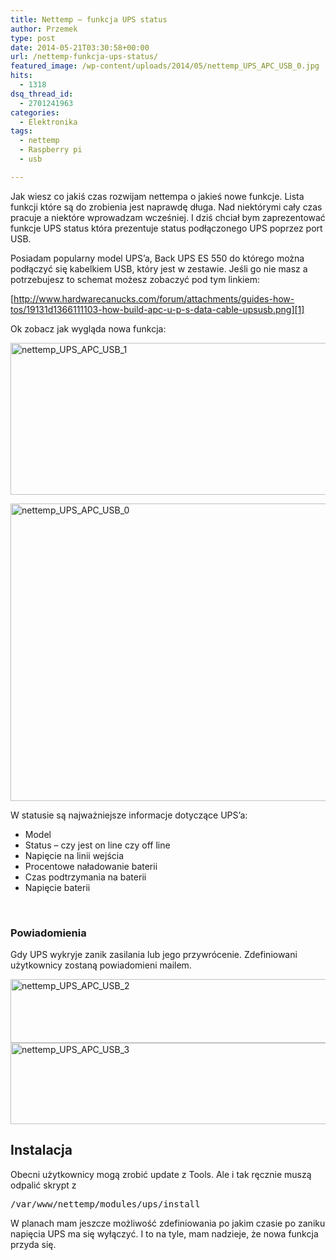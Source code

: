 ```yaml
---
title: Nettemp – funkcja UPS status
author: Przemek
type: post
date: 2014-05-21T03:30:58+00:00
url: /nettemp-funkcja-ups-status/
featured_image: /wp-content/uploads/2014/05/nettemp_UPS_APC_USB_0.jpg
hits:
  - 1318
dsq_thread_id:
  - 2701241963
categories:
  - Elektronika
tags:
  - nettemp
  - Raspberry pi
  - usb

---
```

Jak wiesz co jakiś czas rozwijam nettempa o jakieś nowe funkcje. Lista funkcji które są do zrobienia jest naprawdę długa. Nad niektórymi cały czas pracuje a niektóre wprowadzam wcześniej. I dziś chciał bym zaprezentować funkcje UPS status która prezentuje status podłączonego UPS poprzez port USB.

<!--more-->

Posiadam popularny model UPS&#8217;a, Back UPS ES 550 do którego można podłączyć się kabelkiem USB, który jest w zestawie. Jeśli go nie masz a potrzebujesz to schemat możesz zobaczyć pod tym linkiem:

[http://www.hardwarecanucks.com/forum/attachments/guides-how-tos/19131d1366111103-how-build-apc-u-p-s-data-cable-upsusb.png][1]

Ok zobacz jak wygląda nowa funkcja:

[<img class="aligncenter size-full wp-image-7027" src="http://techfreak.pl/wp-content/uploads/2014/05/nettemp_UPS_APC_USB_1.jpg" alt="nettemp_UPS_APC_USB_1" width="929" height="243" />][2]

[<img class="aligncenter size-full wp-image-7026" src="http://techfreak.pl/wp-content/uploads/2014/05/nettemp_UPS_APC_USB_0.jpg" alt="nettemp_UPS_APC_USB_0" width="925" height="476" />][3]

W statusie są najważniejsze informacje dotyczące UPS&#8217;a:

  * Model
  * Status &#8211; czy jest on line czy off line
  * Napięcie na linii wejścia
  * Procentowe naładowanie baterii
  * Czas podtrzymania na baterii
  * Napięcie baterii

&nbsp;

### Powiadomienia

Gdy UPS wykryje zanik zasilania lub jego przywrócenie. Zdefiniowani użytkownicy zostaną powiadomieni mailem.

[<img class="aligncenter size-full wp-image-7028" src="http://techfreak.pl/wp-content/uploads/2014/05/nettemp_UPS_APC_USB_2.jpg" alt="nettemp_UPS_APC_USB_2" width="540" height="102" />][4] [<img class="aligncenter size-full wp-image-7029" src="http://techfreak.pl/wp-content/uploads/2014/05/nettemp_UPS_APC_USB_3.jpg" alt="nettemp_UPS_APC_USB_3" width="534" height="130" />][5]

## Instalacja

Obecni użytkownicy mogą zrobić update z Tools. Ale i tak ręcznie muszą odpalić skrypt z

<pre>/var/www/nettemp/modules/ups/install</pre>

W planach mam jeszcze możliwość zdefiniowania po jakim czasie po zaniku napięcia UPS ma się wyłączyć. I to na tyle, mam nadzieje, że nowa funkcja przyda się.

&nbsp;

 [1]: http://www.hardwarecanucks.com/forum/attachments/guides-how-tos/19131d1366111103-how-build-apc-u-p-s-data-cable-upsusb.png "Kableke USB APC UPS"
 [2]: http://techfreak.pl/wp-content/uploads/2014/05/nettemp_UPS_APC_USB_1.jpg
 [3]: http://techfreak.pl/wp-content/uploads/2014/05/nettemp_UPS_APC_USB_0.jpg
 [4]: http://techfreak.pl/wp-content/uploads/2014/05/nettemp_UPS_APC_USB_2.jpg
 [5]: http://techfreak.pl/wp-content/uploads/2014/05/nettemp_UPS_APC_USB_3.jpg